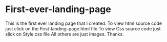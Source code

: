 # First-ever-landing-page
This is the first ever landing page that I created.
To view html source code just click on the First-landing-page.html file 
To view Css source code just slick on Style.css file
All others are just images.
Thanks.

